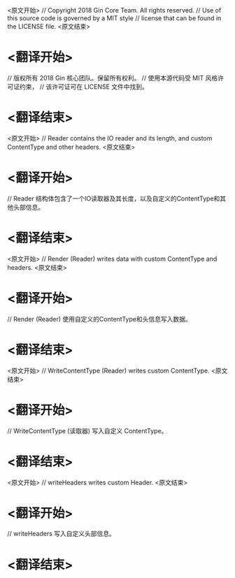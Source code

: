 
<原文开始>
// Copyright 2018 Gin Core Team. All rights reserved.
// Use of this source code is governed by a MIT style
// license that can be found in the LICENSE file.
<原文结束>

# <翻译开始>
// 版权所有 2018 Gin 核心团队。保留所有权利。
// 使用本源代码受 MIT 风格许可证约束，
// 该许可证可在 LICENSE 文件中找到。
# <翻译结束>


<原文开始>
// Reader contains the IO reader and its length, and custom ContentType and other headers.
<原文结束>

# <翻译开始>
// Reader 结构体包含了一个IO读取器及其长度，以及自定义的ContentType和其他头部信息。
# <翻译结束>


<原文开始>
// Render (Reader) writes data with custom ContentType and headers.
<原文结束>

# <翻译开始>
// Render (Reader) 使用自定义的ContentType和头信息写入数据。
# <翻译结束>


<原文开始>
// WriteContentType (Reader) writes custom ContentType.
<原文结束>

# <翻译开始>
// WriteContentType (读取器) 写入自定义 ContentType。
# <翻译结束>


<原文开始>
// writeHeaders writes custom Header.
<原文结束>

# <翻译开始>
// writeHeaders 写入自定义头部信息。
# <翻译结束>

